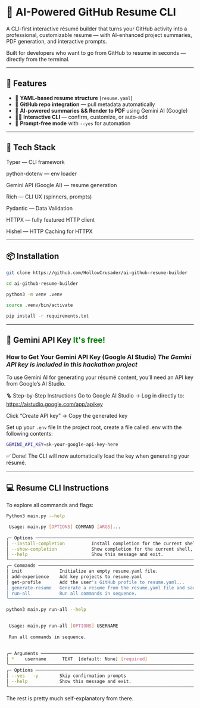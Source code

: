 # 🧠 AI-Powered GitHub Resume CLI

A CLI-first interactive résumé builder that turns your GitHub activity into a professional, customizable resume — with AI-enhanced project summaries, PDF generation, and interactive prompts.

Built for developers who want to go from GitHub to resume in seconds — directly from the terminal.

---

## 🚀 Features

- 🧾 **YAML-based resume structure** (`resume.yaml`)
- 🔗 **GitHub repo integration** — pull metadata automatically
- 🧠 **AI-powered summaries && Render to PDF** using Gemini AI (Google)
- 🧑‍💻 **Interactive CLI** — confirm, customize, or auto-add
- 💬 **Prompt-free mode** with `--yes` for automation

---

## 🧰 Tech Stack
Typer — CLI framework

python-dotenv — env loader

Gemini API (Google AI) — resume generation

Rich — CLI UX (spinners, prompts)

Pydantic — Data Validation

HTTPX — fully featured HTTP client

Hishel — HTTP Caching for HTTPX

---

## 📦 Installation

```bash
git clone https://github.com/HollowCrusader/ai-github-resume-builder

cd ai-github-resume-builder

python3 -m venv .venv

source .venv/bin/activate

pip install -r requirements.txt
```

---

## 🔐 Gemini API Key <span style="color:green;">It's free!</span>
### How to Get Your Gemini API Key (Google AI Studio) _The Gemini API key is included in this hackathon project_
To use Gemini AI for generating your résumé content, you’ll need an API key from Google’s AI Studio.

🪜 Step-by-Step Instructions
Go to Google AI Studio
→ Log in directly to: https://aistudio.google.com/app/apikey

Click “Create API key”
→ Copy the generated key

Set up your ``.env`` file
In the project root, create a file called .env with the following contents:

```bash
GEMINI_API_KEY=sk-your-google-api-key-here
```
✅ Done!
The CLI will now automatically load the key when generating your résumé.

---

## 💻 Resume CLI Instructions
To explore all commands and flags:
```bash
Python3 main.py --help

 Usage: main.py [OPTIONS] COMMAND [ARGS]...                                                                                    
                                                                                                                               
╭─ Options ───────────────────────────────────────────────────────────────────────────────────────────────────────────────────╮
│ --install-completion          Install completion for the current shell.                                                     │
│ --show-completion             Show completion for the current shell, to copy it or customize the installation.              │
│ --help                        Show this message and exit.                                                                   │
╰─────────────────────────────────────────────────────────────────────────────────────────────────────────────────────────────╯
╭─ Commands ──────────────────────────────────────────────────────────────────────────────────────────────────────────────────╮
│ init              Initialize an empty resume.yaml file.                                                                     │
│ add-experience    Add key projects to resume.yaml                                                                           │
│ get-profile       Add the user's GitHub profile to resume.yaml...                                                           │
│ generate-resume   Generate a resume from the resume.yaml file and save it as a PDF.                                         │
│ run-all           Run all commands in sequence.                                                                             │
╰─────────────────────────────────────────────────────────────────────────────────────────────────────────────────────────────╯
```

```bash
python3 main.py run-all --help

                                                                                                       
 Usage: main.py run-all [OPTIONS] USERNAME                                                             
                                                                                                       
 Run all commands in sequence.                                                                         
                                                                                                       
                                                                                                       
╭─ Arguments ─────────────────────────────────────────────────────────────────────────────────────────╮
│ *    username      TEXT  [default: None] [required]                                                 │
╰─────────────────────────────────────────────────────────────────────────────────────────────────────╯
╭─ Options ───────────────────────────────────────────────────────────────────────────────────────────╮
│ --yes   -y        Skip confirmation prompts                                                         │
│ --help            Show this message and exit.                                                       │
╰─────────────────────────────────────────────────────────────────────────────────────────────────────╯
```
The rest is pretty much self-explanatory from there.
